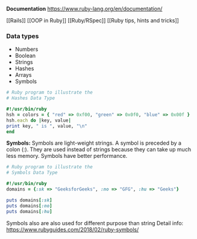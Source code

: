 
**Documentation**
https://www.ruby-lang.org/en/documentation/

[[Rails]]
[[OOP in Ruby]]
[[Ruby/RSpec]]
[[Ruby tips, hints and tricks]]


### Data types
- Numbers
- Boolean
- Strings
- Hashes
- Arrays
- Symbols

```ruby
# Ruby program to illustrate the
# Hashes Data Type

#!/usr/bin/ruby
hsh = colors = { "red" => 0xf00, "green" => 0x0f0, "blue" => 0x00f }
hsh.each do |key, value|
print key, " is ", value, "\n"
end

```

**Symbols:** Symbols are light-weight strings. A symbol is preceded by a colon (:). They are used instead of strings because they can take up much less memory. Symbols have better performance.

```ruby
# Ruby program to illustrate the
# Symbols Data Type

#!/usr/bin/ruby
domains = {:sk => "GeeksforGeeks", :no => "GFG", :hu => "Geeks"}

puts domains[:sk]
puts domains[:no]
puts domains[:hu]

```
Symbols also are also used for different purpose than string
Detail info: https://www.rubyguides.com/2018/02/ruby-symbols/

